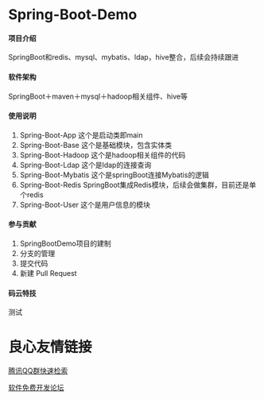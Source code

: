 # Spring-Boot-Demo

#### 项目介绍
SpringBoot和redis、mysql、mybatis、ldap，hive整合，后续会持续跟进

#### 软件架构
SpringBoot＋maven＋mysql＋hadoop相关组件、hive等


#### 使用说明

1. Spring-Boot-App 这个是启动类即main
2. Spring-Boot-Base 这个是基础模块，包含实体类
3. Spring-Boot-Hadoop 这个是hadoop相关组件的代码
4. Spring-Boot-Ldap 这个是ldap的连接查询
5. Spring-Boot-Mybatis 这个是springBoot连接Mybatis的逻辑
6. Spring-Boot-Redis SpringBoot集成Redis模块，后续会做集群，目前还是单个redis
7. Spring-Boot-User 这个是用户信息的模块 

#### 参与贡献

1. SpringBootDemo项目的建制
2. 分支的管理
3. 提交代码
4. 新建 Pull Request


#### 码云特技
测试

 # 良心友情链接

[腾讯QQ群快速检索](http://u.720life.cn/s/8cf73f7c)

[软件免费开发论坛](http://u.720life.cn/s/bbb01dc0)